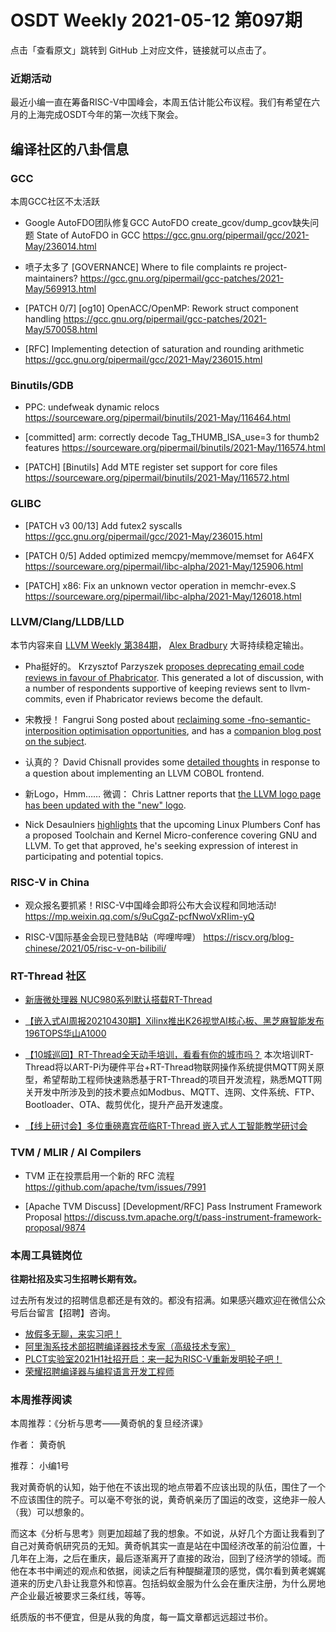 # OSDT Weekly 2021-05-12 第097期

点击「查看原文」跳转到 GitHub 上对应文件，链接就可以点击了。

### 近期活动

最近小编一直在筹备RISC-V中国峰会，本周五估计能公布议程。我们有希望在六月的上海完成OSDT今年的第一次线下聚会。

## 编译社区的八卦信息

### GCC

本周GCC社区不太活跃
- Google AutoFDO团队修复GCC AutoFDO create_gcov/dump_gcov缺失问题
  State of AutoFDO in GCC
  https://gcc.gnu.org/pipermail/gcc/2021-May/236014.html

- 喷子太多了 [GOVERNANCE] Where to file complaints re project-maintainers?
  https://gcc.gnu.org/pipermail/gcc-patches/2021-May/569913.html

- [PATCH 0/7] [og10] OpenACC/OpenMP: Rework struct component handling
  https://gcc.gnu.org/pipermail/gcc-patches/2021-May/570058.html

- [RFC] Implementing detection of saturation and rounding arithmetic
  https://gcc.gnu.org/pipermail/gcc/2021-May/236015.html

### Binutils/GDB

- PPC: undefweak dynamic relocs
  https://sourceware.org/pipermail/binutils/2021-May/116464.html

- [committed] arm: correctly decode Tag_THUMB_ISA_use=3 for thumb2 features
  https://sourceware.org/pipermail/binutils/2021-May/116574.html

- [PATCH] [Binutils] Add MTE register set support for core files
  https://sourceware.org/pipermail/binutils/2021-May/116572.html

### GLIBC

- [PATCH v3 00/13] Add futex2 syscalls
  https://gcc.gnu.org/pipermail/gcc/2021-May/236015.html

- [PATCH 0/5] Added optimized memcpy/memmove/memset for A64FX
  https://sourceware.org/pipermail/libc-alpha/2021-May/125906.html

- [PATCH] x86: Fix an unknown vector operation in memchr-evex.S
  https://sourceware.org/pipermail/libc-alpha/2021-May/126018.html

### LLVM/Clang/LLDB/LLD

本节内容来自 [LLVM Weekly 第384期](http://llvmweekly.org/issue/384)，
[Alex Bradbury](https://www.linkedin.com/in/alex-bradbury/) 大哥持续稳定输出。

* Pha挺好的。 Krzysztof Parzyszek [proposes deprecating email code reviews in favour of Phabricator](https://lists.llvm.org/pipermail/llvm-dev/2021-May/150344.html). This generated a lot of discussion, with a number of respondents supportive of keeping reviews sent to llvm-commits, even if Phabricator reviews become the default.

* 宋教授！ Fangrui Song posted about [reclaiming some -fno-semantic-interposition optimisation  opportunities](https://lists.llvm.org/pipermail/llvm-dev/2021-May/150467.html),   and has a [companion blog post on the subject](https://maskray.me/blog/2021-05-09-fno-semantic-interposition).

* 认真的？ David Chisnall provides some [detailed thoughts](https://lists.llvm.org/pipermail/llvm-dev/2021-May/150419.html) in response to a question about implementing an LLVM COBOL frontend.

* 新Logo，Hmm…… 微调： Chris Lattner reports that [the LLVM logo page has been updated with the
  "new" logo](https://lists.llvm.org/pipermail/llvm-dev/2021-May/150385.html).

* Nick Desaulniers [highlights](https://lists.llvm.org/pipermail/llvm-dev/2021-May/150392.html)  that the upcoming Linux Plumbers Conf has a proposed Toolchain and Kernel Micro-conference covering GNU and LLVM. To get that approved, he's seeking expression of interest in participating and potential topics.


### RISC-V in China

- 观众报名要抓紧！RISC-V中国峰会即将公布大会议程和同地活动!
  https://mp.weixin.qq.com/s/9uCgqZ-pcfNwoVxRIim-yQ

- RISC-V国际基金会现已登陆B站（哔哩哔哩）
  https://riscv.org/blog-chinese/2021/05/risc-v-on-bilibili/

### RT-Thread 社区

- [新唐微处理器 NUC980系列默认搭载RT-Thread](https://mp.weixin.qq.com/s/gXolAHENqlZs7MNJ46jAWQ)

- [【嵌入式AI周报20210430期】Xilinx推出K26视觉AI核心板、黑芝麻智能发布196TOPS华山A1000](https://mp.weixin.qq.com/s/29fuvxrX8JN6rlaq6AKPcw)

- [【10城巡回】RT-Thread全天动手培训，看看有你的城市吗？](https://mp.weixin.qq.com/s/6slmOfi6BH_c1e7Xw15lqA) 本次培训RT-Thread将以ART-Pi为硬件平台+RT-Thread物联网操作系统提供MQTT网关原型，希望帮助工程师快速熟悉基于RT-Thread的项目开发流程，熟悉MQTT网关开发中所涉及到的技术要点如Modbus、MQTT、连网、文件系统、FTP、Bootloader、OTA、裁剪优化，提升产品开发速度。

- [【线上研讨会】多位重磅嘉宾莅临RT-Thread 嵌入式人工智能教学研讨会](https://mp.weixin.qq.com/s/xGI1Wji_FygHen8uY3kI9g)


### TVM / MLIR / AI Compilers

- TVM 正在投票启用一个新的 RFC 流程
  https://github.com/apache/tvm/issues/7991

- [Apache TVM Discuss] [Development/RFC] Pass Instrument Framework Proposal
  https://discuss.tvm.apache.org/t/pass-instrument-framework-proposal/9874

### 本周工具链岗位

**往期社招及实习生招聘长期有效。**

过去所有发过的招聘信息都还是有效的。都没有招满。如果感兴趣欢迎在微信公众号后台留言【招聘】咨询。

- [放假多无聊，来实习吧！](https://mp.weixin.qq.com/s/pWjPrHtaWnzWbPfqqcX1cQ)
- [阿里淘系技术部招聘编译器技术专家（高级技术专家）](https://mp.weixin.qq.com/s/Yr_XA_L9fCI8IvhuudwTkQ)
- [PLCT实验室2021H1社招开启：来一起为RISC-V重新发明轮子吧！](https://mp.weixin.qq.com/s/9BUJ1-LbHGm-Lhs_Lavzjw)
- [荣耀招聘编译器与编程语言开发工程师](https://mp.weixin.qq.com/s/XaLAhjLP6fhj3Vl-mUjXng)

### 本周推荐阅读

本周推荐：《分析与思考——黄奇帆的复旦经济课》

作者： 黄奇帆

推荐： 小编1号

我对黄奇帆的认知，始于他在不该出现的地点带着不应该出现的队伍，围住了一个不应该围住的院子。可以毫不夸张的说，黄奇帆亲历了国运的改变，这绝非一般人（我）可以想象的。

而这本《分析与思考》则更加超越了我的想象。不如说，从好几个方面让我看到了自己对黄奇帆研究员的无知。黄奇帆其实一直是站在中国经济改革的前沿位置，十几年在上海，之后在重庆，最后逐渐离开了直接的政治，回到了经济学的领域。而他在本书中阐述的观点和依据，阅读之后有种醍醐灌顶的感觉，偶尔看到黄老娓娓道来的历史八卦让我意外和惊喜。包括蚂蚁金服为什么会在重庆注册，为什么房地产企业最近被要求三条红线，等等。

纸质版的书不便宜，但是从我的角度，每一篇文章都远远超过书价。
